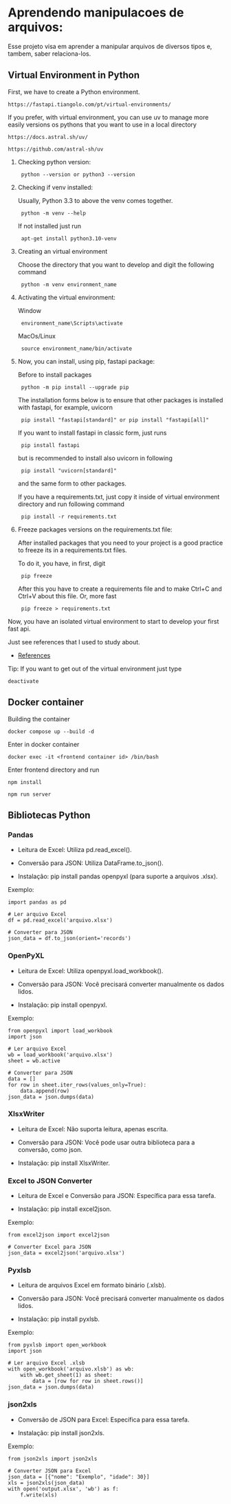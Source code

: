 # Aprendendo manipulacoes de arquivos:
Esse projeto visa em aprender a manipular arquivos de diversos tipos e, tambem, saber relaciona-los.

## Virtual Environment in Python
First, we have to create a Python environment.

    https://fastapi.tiangolo.com/pt/virtual-environments/

If you prefer, with virtual environment, you can use uv to manage more easily versions os pythons that you want to use in a local directory

    https://docs.astral.sh/uv/

    https://github.com/astral-sh/uv

1. Checking python version:

        python --version or python3 --version

2. Checking if venv installed:

    Usually, Python 3.3 to above the venv comes together.

        python -m venv --help

    If not installed just run

        apt-get install python3.10-venv

3. Creating an virtual environment

    Choose the directory that you want to develop and digit the following command

        python -m venv environment_name

4. Activating the virtual environment:

    Window

        environment_name\Scripts\activate

    MacOs/Linux

        source environment_name/bin/activate

5. Now, you can install, using pip, fastapi package:

    Before to install packages

        python -m pip install --upgrade pip

    The installation forms below is to ensure that other packages is installed with fastapi, for example, uvicorn

        pip install "fastapi[standard]" or pip install "fastapi[all]"

    If you want to install fastapi in classic form, just runs

        pip install fastapi
    
    but is recommended to install also uvicorn in following

        pip install "uvicorn[standard]"

    and the same form to other packages.

    If you have a requirements.txt, just copy it inside of virtual environment directory and run following command

        pip install -r requirements.txt

6. Freeze packages versions on the requirements.txt file:

    After installed packages that you need to your project is a good practice to freeze its in a requirements.txt files.

    To do it, you have, in first, digit

        pip freeze

    After this you have to create a requirements file and to make Ctrl+C and Ctrl+V about this file. Or, more fast

        pip freeze > requirements.txt

Now, you have an isolated virtual environment to start to develop your first fast api.

Just see references that I used to study about.

- [References](#references)

Tip: If you want to get out of the virtual environment just type

    deactivate

## Docker container
Building the container

    docker compose up --build -d

Enter in docker container

    docker exec -it <frontend container id> /bin/bash

Enter frontend directory and run

    npm install

    npm run server

## Bibliotecas Python

### Pandas
- Leitura de Excel: Utiliza pd.read_excel().

- Conversão para JSON: Utiliza DataFrame.to_json().

- Instalação: pip install pandas openpyxl (para suporte a arquivos .xlsx).

Exemplo:

    import pandas as pd

    # Ler arquivo Excel
    df = pd.read_excel('arquivo.xlsx')

    # Converter para JSON
    json_data = df.to_json(orient='records')

### OpenPyXL
- Leitura de Excel: Utiliza openpyxl.load_workbook().

- Conversão para JSON: Você precisará converter manualmente os dados lidos.

- Instalação: pip install openpyxl.

Exemplo:

    from openpyxl import load_workbook
    import json

    # Ler arquivo Excel
    wb = load_workbook('arquivo.xlsx')
    sheet = wb.active

    # Converter para JSON
    data = []
    for row in sheet.iter_rows(values_only=True):
        data.append(row)
    json_data = json.dumps(data)

### XlsxWriter
- Leitura de Excel: Não suporta leitura, apenas escrita.

- Conversão para JSON: Você pode usar outra biblioteca para a conversão, como json.

- Instalação: pip install XlsxWriter.

### Excel to JSON Converter
- Leitura de Excel e Conversão para JSON: Específica para essa tarefa.

- Instalação: pip install excel2json.

Exemplo:

    from excel2json import excel2json

    # Converter Excel para JSON
    json_data = excel2json('arquivo.xlsx')

### Pyxlsb
- Leitura de arquivos Excel em formato binário (.xlsb).

- Conversão para JSON: Você precisará converter manualmente os dados lidos.

- Instalação: pip install pyxlsb.

Exemplo:

    from pyxlsb import open_workbook
    import json

    # Ler arquivo Excel .xlsb
    with open_workbook('arquivo.xlsb') as wb:
        with wb.get_sheet(1) as sheet:
            data = [row for row in sheet.rows()]
    json_data = json.dumps(data)

### json2xls
- Conversão de JSON para Excel: Específica para essa tarefa.

- Instalação: pip install json2xls.

Exemplo:

    from json2xls import json2xls

    # Converter JSON para Excel
    json_data = [{"nome": "Exemplo", "idade": 30}]
    xls = json2xls(json_data)
    with open('output.xlsx', 'wb') as f:
        f.write(xls)
